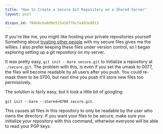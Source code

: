 ```yaml
---
title: "How to Create a Secure Git Repository on a Shared Server"
layout: post

disqus_id: f84b8c6a8d9e515416f78cfe493e8813
---
```


If you're like me, you might like hosting your private repositories yourself
Something about 
[trusting other people](http://news.cnet.com/8301-31921_3-20072755-281/dropbox-confirms-security-glitch-no-password-required/)
with my secure files gives me the willies. I also prefer keeping these files
under version control, so I began exploring setting up a git repository on my
server.

It was pretty easy, `git init --bare secure.git` to initialize a repository
at `./secure.git`. The problem with this, is even if you set the umask to 0077,
the files will become readable by all users after you push. You could re-mask
them to be 0700, but next time you push it'll store new files too permissively.

The solution is fairly easy, but it took a little bit of googling:

`git init --bare --shared=0700 secure.git`.

This causes all files in this repository to only be readable by the user who
owns the directory. If you want your files to be secure, make sure you
initialize your repository with this command, otherwise everyone will be able
to read your PGP keys.

